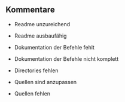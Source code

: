 ## Kommentare
- Readme unzureichend
- Readme ausbaufähig

- Dokumentation der Befehle fehlt
- Dokumentation der Befehle nicht komplett

- Directories fehlen
- Quellen sind anzupassen
- Quellen fehlen
